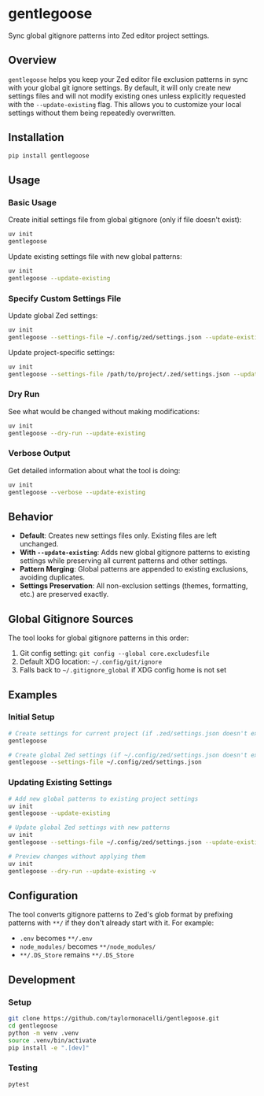 # gentlegoose

Sync global gitignore patterns into Zed editor project settings.

## Overview

`gentlegoose` helps you keep your Zed editor file exclusion patterns in sync with your global git ignore settings. By default, it will only create new settings files and will not modify existing ones unless explicitly requested with the `--update-existing` flag. This allows you to customize your local settings without them being repeatedly overwritten.

## Installation

```bash
pip install gentlegoose
```

## Usage

### Basic Usage

Create initial settings file from global gitignore (only if file doesn't exist):

```bash
uv init
gentlegoose
```

Update existing settings file with new global patterns:

```bash
uv init
gentlegoose --update-existing
```

### Specify Custom Settings File

Update global Zed settings:

```bash
uv init
gentlegoose --settings-file ~/.config/zed/settings.json --update-existing
```

Update project-specific settings:

```bash
uv init
gentlegoose --settings-file /path/to/project/.zed/settings.json --update-existing
```

### Dry Run

See what would be changed without making modifications:

```bash
uv init
gentlegoose --dry-run --update-existing
```

### Verbose Output

Get detailed information about what the tool is doing:

```bash
uv init
gentlegoose --verbose --update-existing
```

## Behavior

- **Default**: Creates new settings files only. Existing files are left unchanged.
- **With `--update-existing`**: Adds new global gitignore patterns to existing settings while preserving all current patterns and other settings.
- **Pattern Merging**: Global patterns are appended to existing exclusions, avoiding duplicates.
- **Settings Preservation**: All non-exclusion settings (themes, formatting, etc.) are preserved exactly.

## Global Gitignore Sources

The tool looks for global gitignore patterns in this order:

1. Git config setting: `git config --global core.excludesfile`
2. Default XDG location: `~/.config/git/ignore`
3. Falls back to `~/.gitignore_global` if XDG config home is not set

## Examples

### Initial Setup

```bash
# Create settings for current project (if .zed/settings.json doesn't exist)
gentlegoose

# Create global Zed settings (if ~/.config/zed/settings.json doesn't exist)
gentlegoose --settings-file ~/.config/zed/settings.json
```

### Updating Existing Settings

```bash
# Add new global patterns to existing project settings
uv init
gentlegoose --update-existing

# Update global Zed settings with new patterns
uv init
gentlegoose --settings-file ~/.config/zed/settings.json --update-existing

# Preview changes without applying them
uv init
gentlegoose --dry-run --update-existing -v
```

## Configuration

The tool converts gitignore patterns to Zed's glob format by prefixing patterns with `**/` if they don't already start with it. For example:

- `.env` becomes `**/.env`
- `node_modules/` becomes `**/node_modules/`
- `**/.DS_Store` remains `**/.DS_Store`

## Development

### Setup

```bash
git clone https://github.com/taylormonacelli/gentlegoose.git
cd gentlegoose
python -m venv .venv
source .venv/bin/activate
pip install -e ".[dev]"
```

### Testing

```bash
pytest
```
